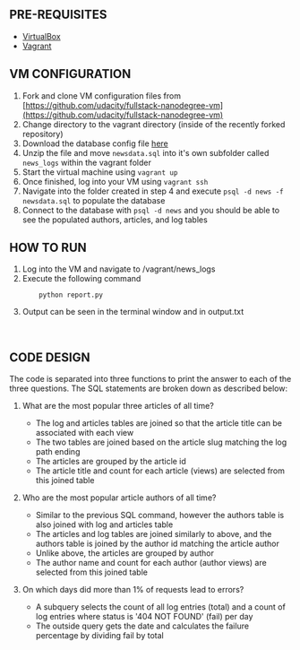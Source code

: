 ## PRE-REQUISITES
- [VirtualBox](https://www.virtualbox.org/wiki/Download_Old_Builds_5_1)
- [Vagrant](https://www.vagrantup.com/downloads.html)

## VM CONFIGURATION
1. Fork and clone VM configuration files from [https://github.com/udacity/fullstack-nanodegree-vm](https://github.com/udacity/fullstack-nanodegree-vm)
2. Change directory to the vagrant directory (inside of the recently forked repository)
3. Download the database config file [here](https://d17h27t6h515a5.cloudfront.net/topher/2016/August/57b5f748_newsdata/newsdata.zip)
4. Unzip the file and move `newsdata.sql` into it's own subfolder called `news_logs` within the vagrant folder
5. Start the virtual machine using `vagrant up`
6. Once finished, log into your VM using `vagrant ssh`
7. Navigate into the folder created in step 4 and execute `psql -d news -f newsdata.sql` to populate the database
8. Connect to the database with `psql -d news` and you should be able to see the populated authors, articles, and log tables

## HOW TO RUN
1. Log into the VM and navigate to /vagrant/news_logs
2. Execute the following command
    ```
        python report.py
    ```
3. Output can be seen in the terminal window and in output.txt 
  <br/>

## CODE DESIGN
The code is separated into three functions to print the answer
to each of the three questions. The SQL statements are
broken down as described below:

1. What are the most popular three articles of all time?
    - The log and articles tables are joined so that the article title
    can be associated with each view
    - The two tables are joined based on the article slug matching the
    log path ending
    - The articles are grouped by the article id
    - The article title and count for each article (views) are selected
    from this joined table

2. Who are the most popular article authors of all time?
    - Similar to the previous SQL command, however the authors table
    is also joined with log and articles table
    - The articles and log tables are joined similarly to above, and
    the authors table is joined by the author id matching the article author
    - Unlike above, the articles are grouped by author
    - The author name and count for each author (author views) are selected
    from this joined table

3. On which days did more than 1% of requests lead to errors?
    - A subquery selects the count of all log entries (total) and a count of log
    entries where status is '404 NOT FOUND' (fail) per day
    - The outside query gets the date and calculates the failure percentage
    by dividing fail by total